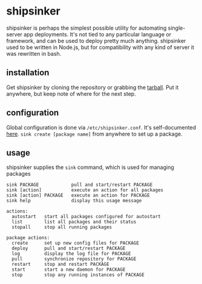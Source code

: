 shipsinker
==========

shipsinker is perhaps the simplest possible utility for automating single-server app deployments.
It's not tied to any particular language or framework, and can be used to deploy pretty much anything.
shipsinker used to be written in Node.js, but for compatibility with any kind of server it was rewritten in bash.


installation
------------

Get shipsinker by cloning the repository or grabbing the [tarball](https://github.com/Frustra/shipsinker/archive/master.tar.gz).
Put it anywhere, but keep note of where for the next step.


configuration
-------------

Global configuration is done via `/etc/shipsinker.conf`. It's self-documented [here](https://github.com/Frustra/shipsinker/blob/master/examples/shipsinker.conf).
`sink create [package name]` from anywhere to set up a package.


usage
-----

shipsinker supplies the `sink` command, which is used for managing packages

```
sink PACKAGE            pull and start/restart PACKAGE
sink [action]           execute an action for all packages
sink [action] PACKAGE   execute an action for PACKAGE
sink help               display this usage message

actions:
  autostart   start all packages configured for autostart
  list        list all packages and their status
  stopall     stop all running packages

package actions:
  create      set up new config files for PACKAGE
  deploy      pull and start/restart PACKAGE
  log         display the log file for PACKAGE
  pull        synchronize repository for PACKAGE
  restart     stop and restart PACKAGE
  start       start a new daemon for PACKAGE
  stop        stop any running instances of PACKAGE
```

